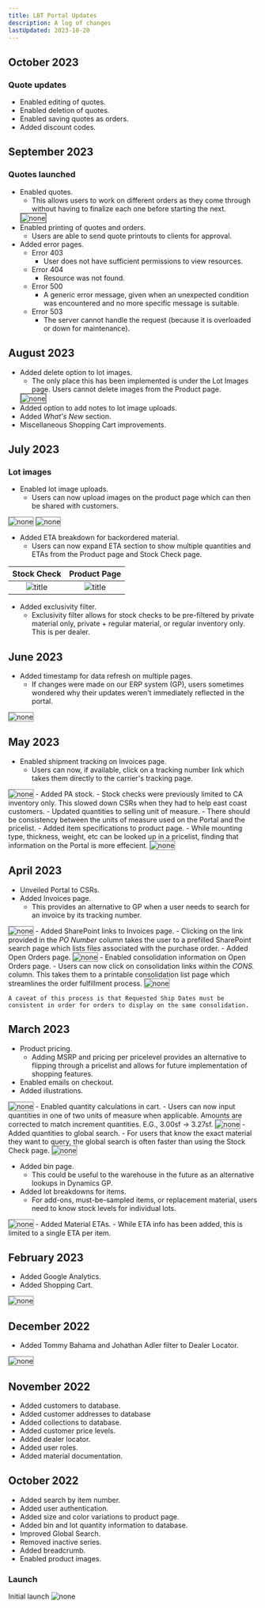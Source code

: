 ```yaml
---
title: LBT Portal Updates
description: A log of changes
lastUpdated: 2023-10-20
---
```



## October 2023
### Quote updates
- Enabled editing of quotes.
- Enabled deletion of quotes.
- Enabled saving quotes as orders.
- Added discount codes.


## September 2023
### Quotes launched
- Enabled quotes.
  - This allows users to work on different orders as they come through without having to finalize each one before starting the next. 
  <img src="/docs/assets/images/quotes_details_example_02.png" alt="none" style="border: 2px solid  gray;">
- Enabled printing of quotes and orders.
  - Users are able to send quote printouts to clients for approval.
- Added error pages.
  - Error 403
    - User does not have sufficient permissions to view resources. 
  - Error 404
    - Resource was not found. 
  - Error 500
    - A generic error message, given when an unexpected condition was encountered and no more specific message is suitable.
  - Error 503
    - The server cannot handle the request (because it is overloaded or down for maintenance).


## August 2023
- Added delete option to lot images.
  - The only place this has been implemented is under the Lot Images page. Users cannot delete images from the Product page.
  <img src="/docs/assets/images/image_delete_example.png" alt="none" style="border: 2px solid  gray;">
- Added option to add notes to lot image uploads. 
- Added <i>What's New</i> section.
- Miscellaneous Shopping Cart improvements.


## July 2023
### Lot images
- Enabled lot image uploads.
  - Users can now upload images on the product page which can then be shared with customers.
<img src="/docs/assets/images/lot_image_example_01.png" alt="none" style="border: 1px solid  gray;">
<img src="/docs/assets/images/lot_image_example_02.png" alt="none" style="border: 1px solid  gray;">

- Added ETA breakdown for backordered material.
  - Users can now expand ETA section to show multiple quantities and ETAs from the Product page and Stock Check page.

Stock Check            |  Product Page
:-------------------------:|:-------------------------:
![title](/docs/assets/images/bo_image_example_02.png)  |  ![title](/docs/assets/images/bo_image_example_01.png)

- Added exclusivity filter.
  - Exclusivity filter allows for stock checks to be pre-filtered by private material only, private + regular material, or regular inventory only. This is per dealer.


## June 2023
- Added timestamp for data refresh on multiple pages.
  - If changes were made on our ERP system (GP), users sometimes wondered why their updates weren't immediately reflected in the portal.
<img src="/docs/assets/images/data_refresh_example.png" alt="none" style="border: 1px solid  gray;">


## May 2023
- Enabled shipment tracking on Invoices page.
  - Users can now, if available, click on a tracking number link which takes them directly to the carrier's tracking page.
<img src="/docs/assets/images/invoice_tracking_example.png" alt="none" style="border: 1px solid  gray;">
- Added PA stock.
  - Stock checks were previously limited to CA inventory only. This slowed down CSRs when they had to help east coast customers.
- Updated quantities to selling unit of measure.
  - There should be consistency between the units of measure used on the Portal and the pricelist.  
- Added item specifications to product page.
  - While mounting type, thickness, weight, etc can be looked up in a pricelist, finding that information on the Portal is more effecient.
<img src="/docs/assets/images/specifications_example.png" alt="none" style="border: 1px solid  gray; max-width:450px">


## April 2023
- Unveiled Portal to CSRs.
- Added Invoices page.
  - This provides an alternative to GP when a user needs to search for an invoice by its tracking number.
<img src="/docs/assets/images/invoices_example.png" alt="none" style="border: 1px solid  gray;">
- Added SharePoint links to Invoices page.
  - Clicking on the link provided in the <i>PO Number</i> column takes the user to a prefilled SharePoint search page which lists files associated with the purchase order.
- Added Open Orders page.
<img src="/docs/assets/images/open_orders_example.png" alt="none" style="border: 1px solid  gray;">
- Enabled consolidation information on Open Orders page.
  - Users can now click on consolidation links within the <i>CONS.</i> column. This takes them to a printable consolidation list page which streamlines the order fulfillment process.
<img src="/docs/assets/images/consolidation_example.png" alt="none" style="border: 1px solid  gray;">
    
    A caveat of this process is that Requested Ship Dates must be consistent in order for orders to display on the same consolidation.


## March 2023
- Product pricing.
  - Adding MSRP and pricing per pricelevel provides an alternative to flipping through a pricelist and allows for future implementation of shopping features. 
- Enabled emails on checkout. 
- Added illustrations. 
<img src="/docs/assets/images/images_example.png" alt="none" style="border: 1px solid  gray; max-width:300px">
- Enabled quantity calculations in cart.
  - Users can now input quantities in one of two units of measure when applicable. Amounts are corrected to match increment quantities. E.G., 3.00sf -> 3.27sf. 
<img src="/docs/assets/images/quantity_calculation_example.png" alt="none" style="border: 1px solid  gray;">
- Added quantities to global search.
  - For users that know the exact material they want to query, the global search is often faster than using the Stock Check page.
<img src="/docs/assets/images/global_search_quantity_example.png" alt="none" style="border: 1px solid  gray;">

- Added bin page.
  - This could be useful to the warehouse in the future as an alternative lookups in Dynamics GP. 
- Added lot breakdowns for items.
  - For add-ons, must-be-sampled items, or replacement material, users need to know stock levels for individual lots.
<img src="/docs/assets/images/lot_breakdown_example.png" alt="none" style="border: 1px solid  gray;">
- Added Material ETAs.
  - While ETA info has been added, this is limited to a single ETA per item.

## February 2023
- Added Google Analytics.
- Added Shopping Cart.
<img src="/docs/assets/images/shopping_cart_example_02.png" alt="none" style="border: 1px solid  gray; max-width:300px">

## December 2022
- Added Tommy Bahama and Johathan Adler filter to Dealer Locator.
<img src="/docs/assets/images/tmb_ja_dealer_locator_example.png" alt="none" style="border: 1px solid  gray; max-width:300px">

## November 2022
- Added customers to database.
- Added customer addresses to database 
- Added collections to database.
- Added customer price levels.
- Added dealer locator.
- Added user roles.
- Added material documentation.

## October 2022
- Added search by item number.
- Added user authentication.
- Added size and color variations to product page.
- Added bin and lot quantity information to database.
- Improved Global Search.
- Removed inactive series.
- Added breadcrumb.
- Enabled product images.

### Launch
Initial launch
<img src="/docs/assets/images/houston.webp" alt="none" style="max-width:300px">